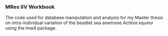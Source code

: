 ### MRes IIV Workbook

The code used for database manipulation and analysis for my Master thesis on intra-individual variation of the beadlet sea anemone *Actinia equina*
using the lme4 package.
